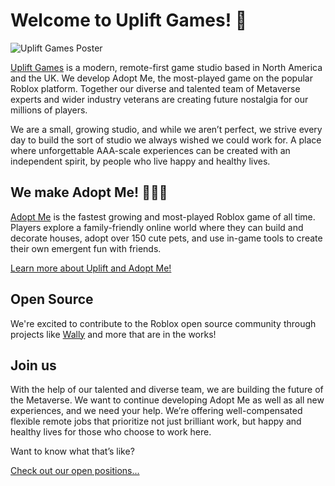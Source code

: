 # Welcome to Uplift Games! 👋

![Uplift Games Poster](https://uplift.games/poster-logo.f373833e.png)

[Uplift Games](https://uplift.games) is a modern, remote-first game studio based in North America and the UK. We develop Adopt Me, the most-played game on the popular Roblox platform. Together our diverse and talented team of Metaverse experts and wider industry veterans are creating future nostalgia for our millions of players.

We are a small, growing studio, and while we aren’t perfect, we strive every day to build the sort of studio we always wished we could work for. A place where unforgettable AAA-scale experiences can be created with an independent spirit, by people who live happy and healthy lives.

## We make Adopt Me! 🐶🐱🐉
[Adopt Me](https://playadopt.me) is the fastest growing and most-played Roblox game of all time. Players explore a family-friendly online world where they can build and decorate houses, adopt over 150 cute pets, and use in-game tools to create their own emergent fun with friends.

[Learn more about Uplift and Adopt Me!](https://uplift.games/about/)

## Open Source
We're excited to contribute to the Roblox open source community through projects like [Wally](https://github.com/UpliftGames/wally) and more that are in the works!

## Join us

With the help of our talented and diverse team, we are building the future of the Metaverse. We want to continue developing Adopt Me as well as all new experiences, and we need your help. We’re offering well-compensated flexible remote jobs that prioritize not just brilliant work, but happy and healthy lives for those who choose to work here.

Want to know what that’s like?

[Check out our open positions...](https://uplift.games/careers/)
